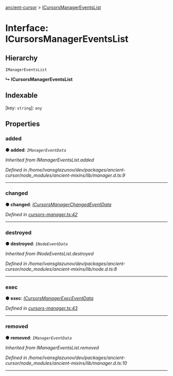 [ancient-cursor](../README.md) > [ICursorsManagerEventsList](../interfaces/icursorsmanagereventslist.md)



# Interface: ICursorsManagerEventsList

## Hierarchy


 `IManagerEventsList`

**↳ ICursorsManagerEventsList**







## Indexable

\[key: `string`\]:&nbsp;`any`

## Properties
<a id="added"></a>

###  added

**●  added**:  *`IManagerEventData`* 

*Inherited from IManagerEventsList.added*

*Defined in /home/ivansglazunov/dev/packages/ancient-cursor/node_modules/ancient-mixins/lib/manager.d.ts:9*





___

<a id="changed"></a>

###  changed

**●  changed**:  *[ICursorsManagerChangedEventData](icursorsmanagerchangedeventdata.md)* 

*Defined in [cursors-manager.ts:42](https://github.com/AncientSouls/Cursor/blob/f9430c8/src/lib/cursors-manager.ts#L42)*





___

<a id="destroyed"></a>

###  destroyed

**●  destroyed**:  *`INodeEventData`* 

*Inherited from INodeEventsList.destroyed*

*Defined in /home/ivansglazunov/dev/packages/ancient-cursor/node_modules/ancient-mixins/lib/node.d.ts:8*





___

<a id="exec"></a>

###  exec

**●  exec**:  *[ICursorsManagerExecEventData](icursorsmanagerexeceventdata.md)* 

*Defined in [cursors-manager.ts:43](https://github.com/AncientSouls/Cursor/blob/f9430c8/src/lib/cursors-manager.ts#L43)*





___

<a id="removed"></a>

###  removed

**●  removed**:  *`IManagerEventData`* 

*Inherited from IManagerEventsList.removed*

*Defined in /home/ivansglazunov/dev/packages/ancient-cursor/node_modules/ancient-mixins/lib/manager.d.ts:10*





___


